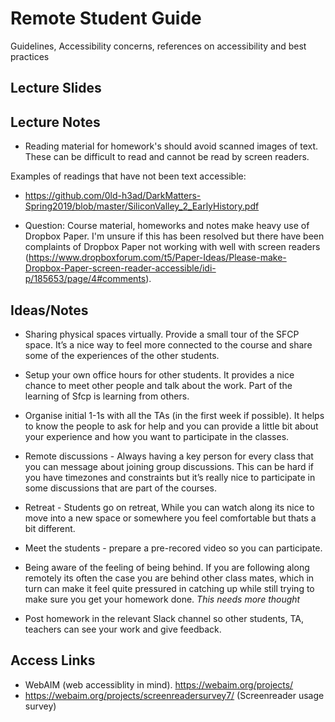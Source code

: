# Remote Student Guide
Guidelines, Accessibility concerns,  references on accessibility and best practices

## Lecture Slides

## Lecture Notes

* Reading material for homework's should avoid scanned images of text. These can be difficult to read and cannot be read by screen readers.

Examples of readings that have not been text accessible:
* https://github.com/0ld-h3ad/DarkMatters-Spring2019/blob/master/SiliconValley_2_EarlyHistory.pdf

* Question: Course material, homeworks and notes make heavy use of Dropbox Paper. I'm unsure if this has been resolved but there have been complaints of Dropbox Paper not working with well with screen readers (https://www.dropboxforum.com/t5/Paper-Ideas/Please-make-Dropbox-Paper-screen-reader-accessible/idi-p/185653/page/4#comments). 


## Ideas/Notes

* Sharing physical spaces virtually. Provide a small tour of the SFCP space. It’s a nice way to feel more connected to the course and share some of the experiences of the other students.

* Setup your own office hours for other students. It provides a nice chance to meet other people and talk about the work. Part of the learning of Sfcp is learning from others.

* Organise initial 1-1s with all the TAs (in the first week if possible). It helps to know the people to ask for help and you can provide a little bit about your experience and how you want to participate in the classes.
* Remote discussions - Always having a key person for every class that you can message about joining group discussions. This can be hard if you have timezones and constraints but it’s really nice to participate in some discussions that are part of the courses.
* Retreat - Students go on retreat, While you can watch along its nice to move into a new space or somewhere you feel comfortable but thats a bit different.   
* Meet the students - prepare a pre-recored video so you can participate.

* Being aware of the feeling of being behind. If you are following along remotely its often the case you are behind other class mates, which in turn can make it feel quite pressured in catching up while still trying to make sure you get your homework done. *This needs more thought*

* Post homework in the relevant Slack channel so other students, TA, teachers can see your work and give feedback.


## Access Links
* WebAIM (web accessiblity in mind). https://webaim.org/projects/
* https://webaim.org/projects/screenreadersurvey7/ (Screenreader usage survey)
